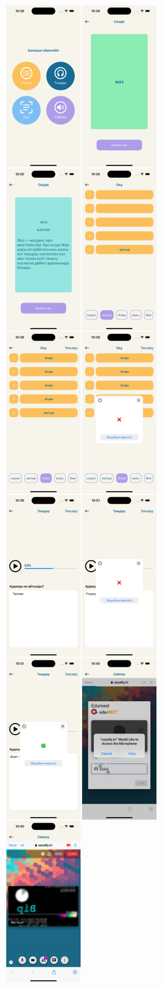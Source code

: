 <img width="200" alt="1.png" src="https://github.com/Yedigebeast/HackNU/blob/main/Screenshots/1.png"> <img width="200" alt="2.png" src="https://github.com/Yedigebeast/HackNU/blob/main/Screenshots/2.png"> <img width="200" alt="3.png" src="https://github.com/Yedigebeast/HackNU/blob/main/Screenshots/3.png"> <img width="200" alt="4.png" src="https://github.com/Yedigebeast/HackNU/blob/main/Screenshots/4.png"> <img width="200" alt="5.png" src="https://github.com/Yedigebeast/HackNU/blob/main/Screenshots/5.png"> <img width="200" alt="6.png" src="https://github.com/Yedigebeast/HackNU/blob/main/Screenshots/6.png"> <img width="200" alt="7.png" src="https://github.com/Yedigebeast/HackNU/blob/main/Screenshots/7.png"> <img width="200" alt="8.png" src="https://github.com/Yedigebeast/HackNU/blob/main/Screenshots/8.png"> <img width="200" alt="9.png" src="https://github.com/Yedigebeast/HackNU/blob/main/Screenshots/9.png"> <img width="200" alt="10.png" src="https://github.com/Yedigebeast/HackNU/blob/main/Screenshots/10.png"> <img width="200" alt="11.png" src="https://github.com/Yedigebeast/HackNU/blob/main/Screenshots/11.png">
